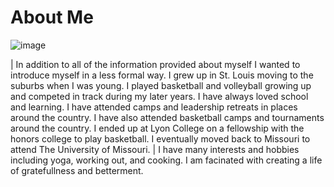 # About Me

![image](https://media-exp1.licdn.com/dms/image/C4D03AQFrKLugPqABiw/profile-displayphoto-shrink_800_800/0/1663128469914?e=1671667200&v=beta&t=m5ldurVIL-pyi6efxOdpNIz3dDJYZDu8tGVBWfmzDpU)

| In addition to all of the information provided about myself I wanted to introduce myself in a less formal way. I grew up in St. Louis moving to the suburbs when I was young. I played basketball and volleyball growing up and competed in track during my later years. I have always loved school and learning. I have attended camps and leadership retreats in places around the country. I have also attended basketball camps and tournaments around the country. I ended up at Lyon College on a fellowship with the honors college to play basketball. I eventually moved back to Missouri to attend The University of Missouri. 
| I have many interests and hobbies including yoga, working out, and cooking. I am facinated with creating a life of gratefullness and betterment. 
